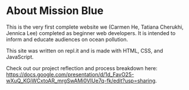 # About Mission Blue
This is the very first complete website we (Carmen He, Tatiana Cherukhi, Jennica Lee) completed as beginner web developers. It is intended to inform and educate audiences on ocean pollution.

This site was written on repl.it and is made with HTML, CSS, and JavaScript.

Check out our project reflection and process breakdown here: https://docs.google.com/presentation/d/1d_FavO25-wXuQ_KGjWCxtoAR_mrgSwAMi0VIUe7q-fk/edit?usp=sharing.
